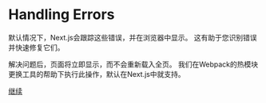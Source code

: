 # Handling Errors

默认情况下，Next.js会跟踪这些错误，并在浏览器中显示。 这有助于您识别错误并快速修复它们。

解决问题后，页面将立即显示，而不会重新载入全页。 我们在Webpack的热模块更换工具的帮助下执行此操作，默认在Next.js中就支持。


[继续](./5-you-are-awesome.md)